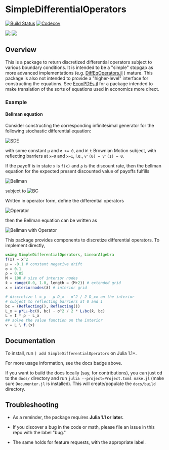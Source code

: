 # SimpleDifferentialOperators

[![Build Status](https://travis-ci.com/QuantEcon/SimpleDifferentialOperators.jl.svg?branch=master)](https://travis-ci.com/QuantEcon/SimpleDifferentialOperators.jl)
[![Codecov](https://codecov.io/gh/QuantEcon/SimpleDifferentialOperators.jl/branch/master/graph/badge.svg)](https://codecov.io/gh/QuantEcon/SimpleDifferentialOperators.jl)

[![](https://img.shields.io/badge/docs-stable-blue.svg)](https://QuantEcon.github.io/SimpleDifferentialOperators.jl/stable)
[![](https://img.shields.io/badge/docs-dev-blue.svg)](https://QuantEcon.github.io/SimpleDifferentialOperators.jl/dev)


## Overview
This is a package to return discretized differential operators subject to various boundary conditions.  It is intended to be a "simple" stopgap as more advanced implementations (e.g. [DiffEqOperators.jl](https://github.com/JuliaDiffEq/DiffEqOperators.jl/) ) mature.  This package is also not intended to provide a "higher-level" interface for constructing the equations.  See [EconPDEs.jl](https://github.com/matthieugomez/EconPDEs.jl/) for a package intended to make translation of the sorts of equations used in economics more direct.

### Example
#### Bellman equation

Consider constructing the corresponding infinitesimal generator for the following stochastic differential equation:
<!-- d x_t = \mu d_t + \sigma d W_t -->
![SDE](https://quicklatex.com/cache3/ea/ql_cff23b548c368d3e69b54d42c1f626ea_l3.png)

with some constant `μ` and `σ >= 0`, and `W_t` Brownian Motion subject, with reflecting barriers at `x=0` and `x=1`, i.e., `v'(0) = v'(1) = 0`.

If the payoff is in state `x` is `f(x)` and `ρ` is the discount rate, then the bellman equation for the expected present discounted value of payoffs fulfills

![Bellman](https://quicklatex.com/cache3/c8/ql_924229b2e52b5323f8133279ce2e2ac8_l3.png)
<!--  \rho v(x) = f(x) + \partial_x v(x) + \frac{\sigma^2}{2}\partial_{xx}v(x) -->
<!-- \partial_x v(0) = 0,\, \partial_x v(1) = 0 -->
subject to ![BC](https://quicklatex.com/cache3/8e/ql_1183a672e909e5a76851d18016a9c68e_l3.png)



Written in operator form, define the differential operators
<!-- \mathcal{L} \equiv \rho - \mu \partial_x - \frac{\sigma^2}{2}\partial_{xx} -->

![Operator](https://quicklatex.com/cache3/bb/ql_b0c2d466a06eb9093cefcfe9bd14dcbb_l3.png)

then the Bellman equation can be written as

![Bellman with Operator](https://quicklatex.com/cache3/96/ql_1df64101bb60cb16eb8b0c759b0de496_l3.png)


This package provides components to discretize differential operators.  To implement directly,

```julia
using SimpleDifferentialOperators, LinearAlgebra
f(x) = x^2
μ = -0.1 # constant negative drift
σ = 0.1
ρ = 0.05
M = 100 # size of interior nodes
x̄ = range(0.0, 1.0, length = (M+2)) # extended grid
x = interiornodes(x̄) # interior grid

# discretize L = ρ - μ D_x - σ^2 / 2 D_xx on the interior
# subject to reflecting barriers at 0 and 1
bc = (Reflecting(), Reflecting())
L_x = μ*L₁₋bc(x̄, bc) - σ^2 / 2 * L₂bc(x̄, bc)
L = I * ρ - L_x
## solve the value function on the interior
v = L \ f.(x)
```

## Documentation

To install, run `] add SimpleDifferentialOperators` on Julia 1.1+.

For more usage information, see the docs badge above.

If you want to build the docs locally (say, for contributions), you can just cd to the `docs/` directory and run `julia --project=Project.toml make.jl` (make sure `Documenter.jl` is installed). This will create/populate the `docs/build` directory.

## Troubleshooting

* As a reminder, the package requires **Julia 1.1 or later.**

* If you discover a bug in the code or math, please file an issue in this repo with the label "bug."

* The same holds for feature requests, with the appropriate label.
